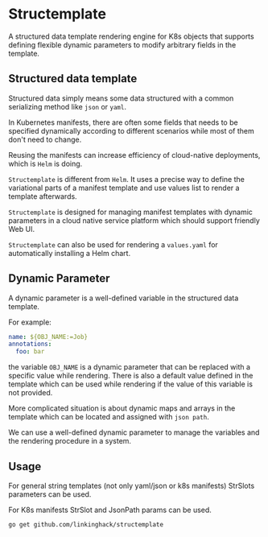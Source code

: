 # Structemplate
A structured data template rendering engine for K8s objects
that supports defining flexible dynamic parameters to modify arbitrary fields in the template.

## Structured data template
Structured data simply means some data structured with a common serializing method like `json` or `yaml`.

In Kubernetes manifests, there are often some fields that needs to be specified dynamically according to different scenarios while most of them don't need to change.

Reusing the manifests can increase efficiency of cloud-native deployments, which is `Helm` is doing.

`Structemplate` is different from `Helm`. It uses a precise way to define the variational parts of a manifest template
and use values list to render a template afterwards.

`Structemplate` is designed for managing manifest templates with dynamic parameters in a cloud native service platform which should support friendly Web UI.

`Structemplate` can also be used for rendering a `values.yaml` for automatically installing a Helm chart.

## Dynamic Parameter
A dynamic parameter is a well-defined variable in the structured data template.

For example:
```yaml
name: ${OBJ_NAME:=Job}
annotations:
  foo: bar
```
the variable `OBJ_NAME` is a dynamic parameter that can be replaced with a specific value while rendering.
There is also a default value defined in the template which can be used while rendering if the value of this variable is not provided.

More complicated situation is about dynamic maps and arrays in the template which can be located and assigned with `json path`. 

We can use a well-defined dynamic parameter to manage the variables and the rendering procedure in a system.

## Usage
For general string templates (not only yaml/json or k8s manifests) StrSlots parameters can be used.

For K8s manifests StrSlot and JsonPath params can be used.

`go get github.com/linkinghack/structemplate`